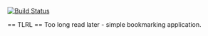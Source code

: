 [![Build Status](https://travis-ci.org/ikumen/tlrl.svg)](https://travis-ci.org/ikumen/tlrl)

== TLRL ==
Too long read later - simple bookmarking application.

